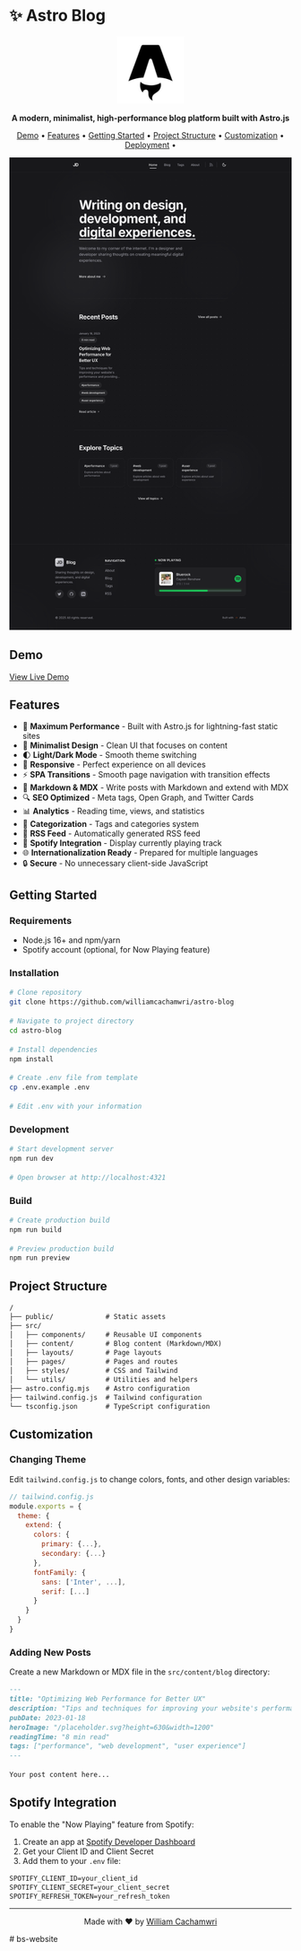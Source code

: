 
# ✨ Astro Blog

<p align="center">
  <img src="public/favicon.svg" alt="Astro Blog Logo" width="120" height="120">
</p>

<p align="center">
  <strong>A modern, minimalist, high-performance blog platform built with Astro.js</strong>
</p>

<p align="center">
  <a href="#demo">Demo</a> •
  <a href="#features">Features</a> •
  <a href="#getting-started">Getting Started</a> •
  <a href="#project-structure">Project Structure</a> •
  <a href="#customization">Customization</a> •
  <a href="#deployment">Deployment</a> •
</p>

<p align="center">
  <img src="public/image.png" alt="Astro Blog Screenshot" width="800">
</p>

## Demo

[View Live Demo](https://astro-blog-pi-ashen.vercel.app/)

## Features

- 🚀 **Maximum Performance** - Built with Astro.js for lightning-fast static sites
- 🎨 **Minimalist Design** - Clean UI that focuses on content
- 🌓 **Light/Dark Mode** - Smooth theme switching
- 📱 **Responsive** - Perfect experience on all devices
- ⚡ **SPA Transitions** - Smooth page navigation with transition effects
- 📝 **Markdown & MDX** - Write posts with Markdown and extend with MDX
- 🔍 **SEO Optimized** - Meta tags, Open Graph, and Twitter Cards
- 📊 **Analytics** - Reading time, views, and statistics
- 🔖 **Categorization** - Tags and categories system
- 🔄 **RSS Feed** - Automatically generated RSS feed
- 🎵 **Spotify Integration** - Display currently playing track
- 🌐 **Internationalization Ready** - Prepared for multiple languages
- 🔒 **Secure** - No unnecessary client-side JavaScript

## Getting Started

### Requirements

- Node.js 16+ and npm/yarn
- Spotify account (optional, for Now Playing feature)

### Installation

```bash
# Clone repository
git clone https://github.com/williamcachamwri/astro-blog

# Navigate to project directory
cd astro-blog

# Install dependencies
npm install

# Create .env file from template
cp .env.example .env

# Edit .env with your information
```

### Development

```bash
# Start development server
npm run dev

# Open browser at http://localhost:4321
```

### Build

```bash
# Create production build
npm run build

# Preview production build
npm run preview
```

## Project Structure

```
/
├── public/             # Static assets
├── src/
│   ├── components/     # Reusable UI components
│   ├── content/        # Blog content (Markdown/MDX)
│   ├── layouts/        # Page layouts
│   ├── pages/          # Pages and routes
│   ├── styles/         # CSS and Tailwind
│   └── utils/          # Utilities and helpers
├── astro.config.mjs    # Astro configuration
├── tailwind.config.js  # Tailwind configuration
└── tsconfig.json       # TypeScript configuration
```

## Customization

### Changing Theme

Edit `tailwind.config.js` to change colors, fonts, and other design variables:

```js
// tailwind.config.js
module.exports = {
  theme: {
    extend: {
      colors: {
        primary: {...},
        secondary: {...}
      },
      fontFamily: {
        sans: ['Inter', ...],
        serif: [...]
      }
    }
  }
}
```

### Adding New Posts

Create a new Markdown or MDX file in the `src/content/blog` directory:

```md
---
title: "Optimizing Web Performance for Better UX"
description: "Tips and techniques for improving your website's performance and providing a better user experience."
pubDate: 2023-01-18
heroImage: "/placeholder.svg?height=630&width=1200"
readingTime: "8 min read"
tags: ["performance", "web development", "user experience"]
---

Your post content here...
```

## Spotify Integration

To enable the "Now Playing" feature from Spotify:

1. Create an app at [Spotify Developer Dashboard](https://developer.spotify.com/dashboard/)
2. Get your Client ID and Client Secret
3. Add them to your `.env` file:

```env
SPOTIFY_CLIENT_ID=your_client_id
SPOTIFY_CLIENT_SECRET=your_client_secret
SPOTIFY_REFRESH_TOKEN=your_refresh_token
```

---

<p align="center">
  Made with ❤️ by <a href="https://github.com/williamcachamwri">William Cachamwri</a>
</p>
# bs-website
